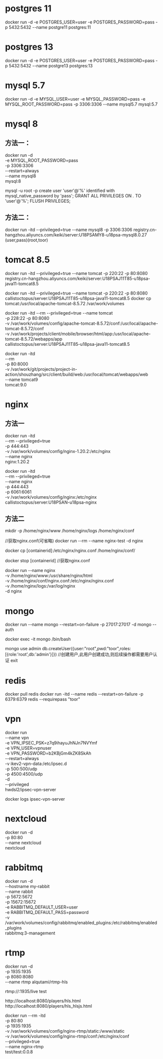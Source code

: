 # postgres 11
docker run -d -e POSTGRES_USER=user -e POSTGRES_PASSWORD=pass -p 5432:5432 --name postgre11 postgres:11

# postgres 13
docker run -d -e POSTGRES_USER=user -e POSTGRES_PASSWORD=pass -p 5432:5432 --name postgre13 postgres:13

# mysql 5.7
docker run -d -e MYSQL_USER=user -e MYSQL_PASSWORD=pass -e MYSQL_ROOT_PASSWORD=pass -p 3306:3306 --name mysql5.7 mysql:5.7

# mysql 8
## 方法一：
docker run -d \
     -e MYSQL_ROOT_PASSWORD=pass \
     -p 3306:3306 \
     --restart=always \
     --name mysql8 \
     mysql:8

mysql -u root -p
create user 'user'@'%' identified with mysql_native_password by 'pass';
GRANT ALL PRIVILEGES ON *.* TO 'user'@'%';
FLUSH PRIVILEGES;

## 方法二：
docker run -itd --privileged=true --name mysql8 -p 3306:3306 registry.cn-hangzhou.aliyuncs.com/keiki/server:U18PSAMY8-u18psa-mysql8.0.27
(user,pass)(root,toor)

# tomcat 8.5
docker run -itd --privileged=true --name tomcat -p 220:22 -p 80:8080 registry.cn-hangzhou.aliyuncs.com/keiki/server:U18PSAJ11T85-u18psa-java11-tomcat8.5

docker run -itd --privileged=true --name tomcat -p 220:22 -p 80:8080 callistoctopus/server:U18PSAJ11T85-u18psa-java11-tomcat8.5
docker cp tomcat:/usr/local/apache-tomcat-8.5.72 /var/work/volumes

docker run -itd --rm --privileged=true --name tomcat \
     -p 228:22 -p 80:8080 \
     -v /var/work/volumes/config/apache-tomcat-8.5.72/conf:/usr/local/apache-tomcat-8.5.72/conf \
     -v /var/work/projects/client/mobile/browser/html/app:/usr/local/apache-tomcat-8.5.72/webapps/app \
     callistoctopus/server:U18PSAJ11T85-u18psa-java11-tomcat8.5

docker run -itd \
     --rm \
     -p 80:8000 \
     -v /var/work/git/projects/project-in-action/shouzhang/src/client/build/web:/usr/local/tomcat/webapps/web \
     --name tomcat9 \
     tomcat:9.0

# nginx
## 方法一
docker run -itd \
     --rm --privileged=true \
     -p 444:443 \
     -v /var/work/volumes/config/nginx-1.20.2:/etc/nginx \
     --name nginx \
     nginx:1.20.2

docker run -itd \
     --rm --privileged=true \
     --name nginx \
     -p 444:443 \
     -p 6061:6061 \
     -v /var/work/volumes/config/nginx:/etc/nginx \
     callistoctopus/server:U18PSAN-u18psa-nginx

## 方法二
mkdir -p /home/nginx/www /home/nginx/logs /home/nginx/conf

//获取nginx.conf(可省略)
docker run --rm --name nginx-test -d nginx

docker cp [containerid]:/etc/nginx/nginx.conf /home/nginx/conf/

docker stop [containerid]
//获取nginx.conf

docker run --name nginx \
  -v /home/nginx/www:/usr/share/nginx/html \
  -v /home/nginx/conf/nginx.conf:/etc/nginx/nginx.conf \
  -v /home/nginx/logs:/var/log/nginx \
  -d nginx

# mongo
docker run --name mongo --restart=on-failure -p 27017:27017 -d mongo --auth

docker exec -it mongo /bin/bash

mongo
use admin
db.createUser({user:"root",pwd:"toor",roles:[{role:'root',db:'admin'}]})   //创建用户,此用户创建成功,则后续操作都需要用户认证
exit

# redis
docker pull redis
docker run -itd --name redis --restart=on-failure -p 6379:6379 redis --requirepass "toor"

# vpn
docker run \
     --name vpn \
     -e VPN_IPSEC_PSK=z7q9ihayuJhNJn7NVYmf \
     -e VPN_USER=vpnuser \
     -e VPN_PASSWORD=b2KBjGm4kZK8SkAh \
     --restart=always \
     -v ikev2-vpn-data:/etc/ipsec.d \
     -p 500:500/udp \
     -p 4500:4500/udp \
     -d \
     --privileged \
     hwdsl2/ipsec-vpn-server

docker logs ipsec-vpn-server

# nextcloud
docker run -d \
    -p 80:80 \
    --name nextcloud \
    nextcloud

# rabbitmq
docker run -d \
     --hostname my-rabbit \
     --name rabbit \
     -p 5672:5672 \
     -p 15672:15672 \
     -e RABBITMQ_DEFAULT_USER=user \
     -e RABBITMQ_DEFAULT_PASS=password \
     -v /var/work/volumes/config/rabbitmq/enabled_plugins:/etc/rabbitmq/enabled_plugins \
     rabbitmq:3-management

# rtmp 
docker run -d \
     -p 1935:1935 \
     -p 8080:8080 \
     --name rtmp
     alqutami/rtmp-hls

rtmp://<server ip>:1935/live
test

http://localhost:8080/players/hls.html
http://localhost:8080/players/hls_hlsjs.html

docker run --rm -itd \
  -p 80:80 \
  -p 1935:1935 \
  -v /var/work/volumes/config/nginx-rtmp/static:/www/static \
  -v /var/work/volumes/config/nginx-rtmp/conf:/etc/nginx/conf \
  --privileged=true \
  --name nginx-rtmp \
  test/test:0.0.8





